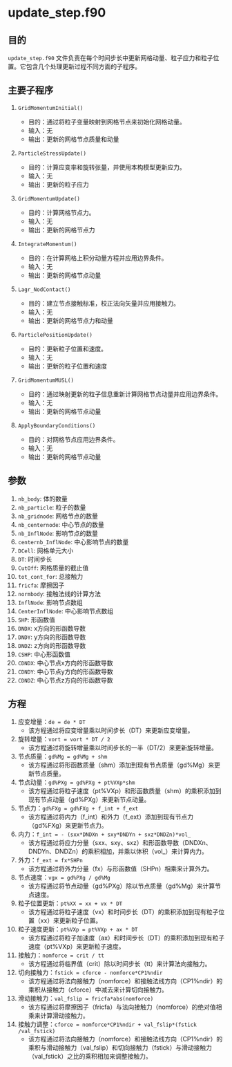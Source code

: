 # update_step.f90

## 目的
`update_step.f90` 文件负责在每个时间步长中更新网格动量、粒子应力和粒子位置。它包含几个处理更新过程不同方面的子程序。

## 主要子程序
1. `GridMomentumInitial()`
   - 目的：通过将粒子变量映射到网格节点来初始化网格动量。
   - 输入：无
   - 输出：更新的网格节点质量和动量

2. `ParticleStressUpdate()`
   - 目的：计算应变率和旋转张量，并使用本构模型更新应力。
   - 输入：无
   - 输出：更新的粒子应力

3. `GridMomentumUpdate()`
   - 目的：计算网格节点力。
   - 输入：无
   - 输出：更新的网格节点力

4. `IntegrateMomentum()`
   - 目的：在计算网格上积分动量方程并应用边界条件。
   - 输入：无
   - 输出：更新的网格节点动量

5. `Lagr_NodContact()`
   - 目的：建立节点接触标准，校正法向矢量并应用接触力。
   - 输入：无
   - 输出：更新的网格节点力和动量

6. `ParticlePositionUpdate()`
   - 目的：更新粒子位置和速度。
   - 输入：无
   - 输出：更新的粒子位置和速度

7. `GridMomentumMUSL()`
   - 目的：通过映射更新的粒子信息重新计算网格节点动量并应用边界条件。
   - 输入：无
   - 输出：更新的网格节点动量

8. `ApplyBoundaryConditions()`
   - 目的：对网格节点应用边界条件。
   - 输入：无
   - 输出：更新的网格节点动量

## 参数
1. `nb_body`: 体的数量
2. `nb_particle`: 粒子的数量
3. `nb_gridnode`: 网格节点的数量
4. `nb_centernode`: 中心节点的数量
5. `nb_InflNode`: 影响节点的数量
6. `centernb_InflNode`: 中心影响节点的数量
7. `DCell`: 网格单元大小
8. `DT`: 时间步长
9. `CutOff`: 网格质量的截止值
10. `tot_cont_for`: 总接触力
11. `fricfa`: 摩擦因子
12. `normbody`: 接触法线的计算方法
13. `InflNode`: 影响节点数组
14. `CenterInflNode`: 中心影响节点数组
15. `SHP`: 形函数值
16. `DNDX`: x方向的形函数导数
17. `DNDY`: y方向的形函数导数
18. `DNDZ`: z方向的形函数导数
19. `CSHP`: 中心形函数值
20. `CDNDX`: 中心节点x方向的形函数导数
21. `CDNDY`: 中心节点y方向的形函数导数
22. `CDNDZ`: 中心节点z方向的形函数导数

## 方程
1. 应变增量：`de = de * DT`
   - 该方程通过将应变增量乘以时间步长（DT）来更新应变增量。
2. 旋转增量：`vort = vort * DT / 2`
   - 该方程通过将旋转增量乘以时间步长的一半（DT/2）来更新旋转增量。
3. 节点质量：`gd%Mg = gd%Mg + shm`
   - 该方程通过将形函数质量（shm）添加到现有节点质量（gd%Mg）来更新节点质量。
4. 节点动量：`gd%PXg = gd%PXg + pt%VXp*shm`
   - 该方程通过将粒子速度（pt%VXp）和形函数质量（shm）的乘积添加到现有节点动量（gd%PXg）来更新节点动量。
5. 节点力：`gd%FXg = gd%FXg + f_int + f_ext`
   - 该方程通过将内力（f_int）和外力（f_ext）添加到现有节点力（gd%FXg）来更新节点力。
6. 内力：`f_int = - (sxx*DNDXn + sxy*DNDYn + sxz*DNDZn)*vol_`
   - 该方程通过将应力分量（sxx、sxy、sxz）和形函数导数（DNDXn、DNDYn、DNDZn）的乘积相加，并乘以体积（vol_）来计算内力。
7. 外力：`f_ext = fx*SHPn`
   - 该方程通过将外力分量（fx）与形函数值（SHPn）相乘来计算外力。
8. 节点速度：`vgx = gd%PXg / gd%Mg`
   - 该方程通过将节点动量（gd%PXg）除以节点质量（gd%Mg）来计算节点速度。
9. 粒子位置更新：`pt%XX = xx + vx * DT`
   - 该方程通过将粒子速度（vx）和时间步长（DT）的乘积添加到现有粒子位置（xx）来更新粒子位置。
10. 粒子速度更新：`pt%VXp = pt%VXp + ax * DT`
    - 该方程通过将粒子加速度（ax）和时间步长（DT）的乘积添加到现有粒子速度（pt%VXp）来更新粒子速度。
11. 接触力：`nomforce = crit / tt`
    - 该方程通过将临界值（crit）除以时间步长（tt）来计算法向接触力。
12. 切向接触力：`fstick = cforce - nomforce*CP1%ndir`
    - 该方程通过将法向接触力（nomforce）和接触法线方向（CP1%ndir）的乘积从接触力（cforce）中减去来计算切向接触力。
13. 滑动接触力：`val_fslip = fricfa*abs(nomforce)`
    - 该方程通过将摩擦因子（fricfa）与法向接触力（nomforce）的绝对值相乘来计算滑动接触力。
14. 接触力调整：`cforce = nomforce*CP1%ndir + val_fslip*(fstick /val_fstick)`
    - 该方程通过将法向接触力（nomforce）和接触法线方向（CP1%ndir）的乘积与滑动接触力（val_fslip）和切向接触力（fstick）与滑动接触力（val_fstick）之比的乘积相加来调整接触力。
